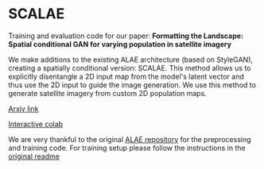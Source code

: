 # SCALAE

Training and evaluation code for our paper: **Formatting the Landscape: Spatial conditional GAN
for varying population in satellite imagery**

We make additions to the existing ALAE architecture (based on StyleGAN), creating a spatially conditional version: SCALAE. This method allows us to explicitly disentangle a 2D input map from the model's latent vector and thus use the 2D input to guide the image generation. We use this method to generate satellite imagery from custom 2D population maps. 

[Arxiv link](https://arxiv.org/abs/2101.05069)

[Interactive colab](https://tinyurl.com/y2xa92t4)

We are very thankful to the original [ALAE repository](https://github.com/podgorskiy/ALAE) for the preprocessing and training code. For training setup please follow the instructions in the [original readme](https://github.com/LendelTheGreat/SCALAE/blob/master/README_ALAE.md)




